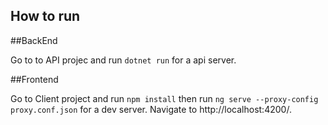 ## How to run

##BackEnd

Go to to API projec and run `dotnet run` for a api server.

##Frontend

Go to Client project and run `npm install`
then run `ng serve --proxy-config proxy.conf.json` for a dev server. Navigate to http://localhost:4200/.
